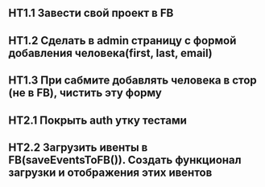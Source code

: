 ## HT1.1 Завести свой проект в FB
## HT1.2 Сделать в admin страницу с формой добавления человека(first, last, email)
## HT1.3 При сабмите добавлять человека в стор (не в FB), чистить эту форму

## HT2.1 Покрыть auth утку тестами
## HT2.2 Загрузить ивенты в FB(saveEventsToFB()). Создать функционал загрузки и отображения этих ивентов